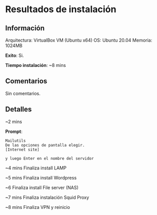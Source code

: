 # Resultados de instalación

## Información

Arquitectura: VirtualBox VM (Ubuntu x64)
OS: Ubuntu 20.04
Memoria: 1024MB

**Exito**: Si.

**Tiempo instalación**: ~8 mins


## Comentarios

Sin comentarios.


## Detalles

~2 mins

**Prompt**:

```
Mailutils
De las opciones de pantalla elegir.
[Internet site]

y luego Enter en el nombre del servidor
```

~4 mins Finaliza install LAMP

~5 mins Finaliza install Wordpress

~6 Finaliza install File server (NAS)

~7 mins Finaliza instalación Squid Proxy

~8 mins Finaliza VPN y reinicio
